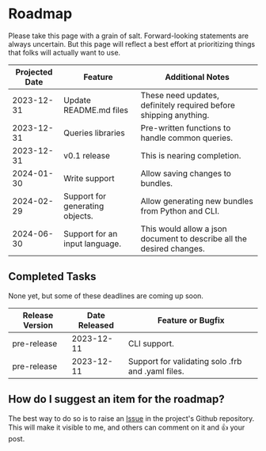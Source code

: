 # Roadmap

Please take this page with a grain of salt. Forward-looking statements are always uncertain. But this page will reflect a best effort at prioritizing things that folks will actually want to use.

| Projected Date | Feature                                           | Additional Notes                                                      |
|----------------|---------------------------------------------------|-----------------------------------------------------------------------|
| 2023-12-31     | Update README.md files                            | These need updates, definitely required before shipping anything.     |
| 2023-12-31     | Queries libraries                                 | Pre-written functions to handle common queries.                       |
| 2023-12-31     | v0.1 release                                      | This is nearing completion.                                           |
| 2024-01-30     | Write support                                     | Allow saving changes to bundles.                                      |
| 2024-02-29     | Support for generating objects.                   | Allow generating new bundles from Python and CLI.                     |
| 2024-06-30     | Support for an input language.                    | This would allow a json document to describe all the desired changes. |

## Completed Tasks

None yet, but some of these deadlines are coming up soon.

|  Release Version  | Date Released |  Feature or Bugfix                                                                            |
|-------------------|----------------------------------|----------------------------------------------------------------------------|
|    pre-release    |   2023-12-11  | CLI support.                                                                                  |
|    pre-release    |   2023-12-11  | Support for validating solo .frb and .yaml files.                                             |

## How do I suggest an item for the roadmap?

The best way to do so is to raise an [Issue](https://github.com/fortunestreetmodding/cs-board-tools/issues) in the project's Github repository. This will make it visible to me, and others can comment on it and :thumbsup: your post.
